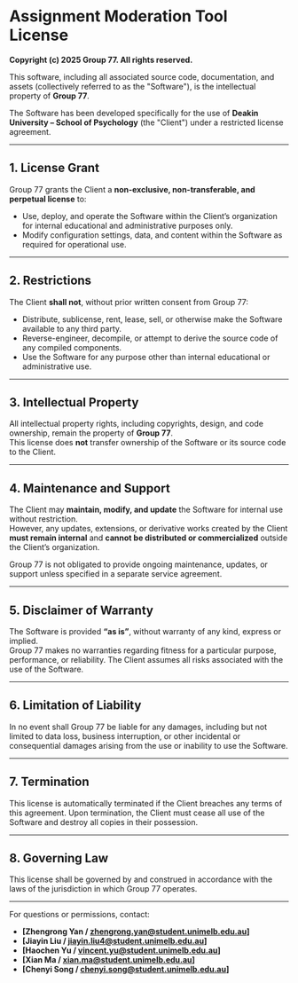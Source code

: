# Assignment Moderation Tool License

**Copyright (c) 2025 Group 77. All rights reserved.**

This software, including all associated source code, documentation, and assets (collectively referred to as the "Software"), is the intellectual property of **Group 77**.

The Software has been developed specifically for the use of **Deakin University – School of Psychology** (the "Client") under a restricted license agreement.

---

## 1. License Grant
Group 77 grants the Client a **non-exclusive, non-transferable, and perpetual license** to:
- Use, deploy, and operate the Software within the Client’s organization for internal educational and administrative purposes only.
- Modify configuration settings, data, and content within the Software as required for operational use.

---

## 2. Restrictions
The Client **shall not**, without prior written consent from Group 77:
- Distribute, sublicense, rent, lease, sell, or otherwise make the Software available to any third party.
- Reverse-engineer, decompile, or attempt to derive the source code of any compiled components.
- Use the Software for any purpose other than internal educational or administrative use.

---

## 3. Intellectual Property
All intellectual property rights, including copyrights, design, and code ownership, remain the property of **Group 77**.  
This license does **not** transfer ownership of the Software or its source code to the Client.

---

## 4. Maintenance and Support
The Client may **maintain, modify, and update** the Software for internal use without restriction.  
However, any updates, extensions, or derivative works created by the Client **must remain internal** and **cannot be distributed or commercialized** outside the Client’s organization.

Group 77 is not obligated to provide ongoing maintenance, updates, or support unless specified in a separate service agreement.

---

## 5. Disclaimer of Warranty
The Software is provided **“as is”**, without warranty of any kind, express or implied.  
Group 77 makes no warranties regarding fitness for a particular purpose, performance, or reliability. The Client assumes all risks associated with the use of the Software.

---

## 6. Limitation of Liability
In no event shall Group 77 be liable for any damages, including but not limited to data loss, business interruption, or other incidental or consequential damages arising from the use or inability to use the Software.

---

## 7. Termination
This license is automatically terminated if the Client breaches any terms of this agreement. Upon termination, the Client must cease all use of the Software and destroy all copies in their possession.

---

## 8. Governing Law
This license shall be governed by and construed in accordance with the laws of the jurisdiction in which Group 77 operates.

---

For questions or permissions, contact:  

- **[Zhengrong Yan / zhengrong.yan@student.unimelb.edu.au]**
- **[Jiayin Liu / jiayin.liu4@student.unimelb.edu.au]**
- **[Haochen Yu / vincent.yu@student.unimelb.edu.au]**
- **[Xian Ma / xian.ma@student.unimelb.edu.au]**
- **[Chenyi Song / chenyi.song@student.unimelb.edu.au]**
